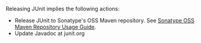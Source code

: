 Releasing JUnit implies the following actions:
* Release JUnit to Sonatype's OSS Maven repository. See [Sonatype OSS Maven Repository Usage Guide](https://docs.sonatype.org/display/Repository/Sonatype+OSS+Maven+Repository+Usage+Guide).
* Update Javadoc at junit.org